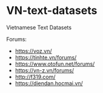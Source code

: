 # VN-text-datasets

Vietnamese Text Datasets

Forums:
- https://voz.vn/
- https://tinhte.vn/forums/
- https://www.otofun.net/forums/
- https://vn-z.vn/forums/
- http://f319.com/
- https://diendan.hocmai.vn/